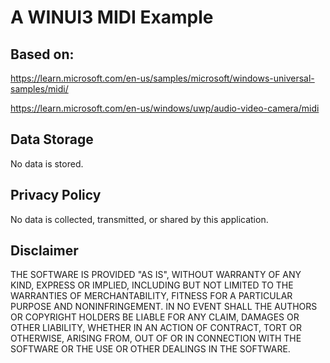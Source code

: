 ﻿# A WINUI3 MIDI Example

## Based on:

https://learn.microsoft.com/en-us/samples/microsoft/windows-universal-samples/midi/

https://learn.microsoft.com/en-us/windows/uwp/audio-video-camera/midi


## Data Storage

No data is stored.

## Privacy Policy

No data is collected, transmitted, or shared by this application.

## Disclaimer

THE SOFTWARE IS PROVIDED "AS IS", WITHOUT WARRANTY OF ANY KIND, EXPRESS OR
IMPLIED, INCLUDING BUT NOT LIMITED TO THE WARRANTIES OF MERCHANTABILITY,
FITNESS FOR A PARTICULAR PURPOSE AND NONINFRINGEMENT. IN NO EVENT SHALL THE
AUTHORS OR COPYRIGHT HOLDERS BE LIABLE FOR ANY CLAIM, DAMAGES OR OTHER
LIABILITY, WHETHER IN AN ACTION OF CONTRACT, TORT OR OTHERWISE, ARISING FROM,
OUT OF OR IN CONNECTION WITH THE SOFTWARE OR THE USE OR OTHER DEALINGS IN THE
SOFTWARE.
 

